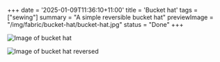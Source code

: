 +++
date = '2025-01-09T11:36:10+11:00'
title = 'Bucket hat'
tags = ["sewing"]
summary = "A simple reversible bucket hat"
previewImage = "/img/fabric/bucket-hat/bucket-hat.jpg"
status = "Done"
+++

![Image of bucket hat](/img/fabric/bucket-hat/bucket-hat.jpg)

![Image of bucket hat reversed](/img/fabric/bucket-hat/bucket-hat-reverse.jpg)